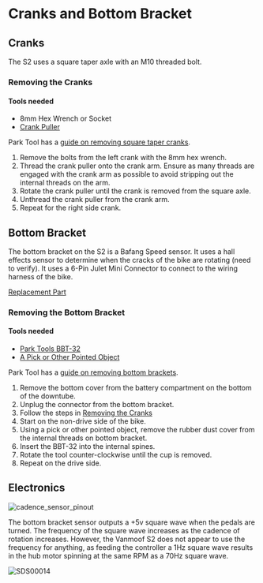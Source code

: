 # Cranks and Bottom Bracket

## Cranks

The S2 uses a square taper axle with an M10 threaded bolt.

### Removing the Cranks

#### Tools needed

* 8mm Hex Wrench or Socket
*  [Crank Puller](https://www.parktool.com/en-us/product/crank-puller-for-square-taper-cranks-ccp-22)
  
Park Tool has a [guide on removing square taper cranks](https://www.youtube.com/watch?v=uO_GzqqJTXU).

1. Remove the bolts from the left crank with the 8mm hex wrench.
1. Thread the crank puller onto the crank arm. Ensure as many threads are engaged with the crank arm as possible to avoid stripping out the internal threads on the arm.
1. Rotate the crank puller until the crank is removed from the square axle.
1. Unthread the crank puller from the crank arm.
1. Repeat for the right side crank.

## Bottom Bracket

The bottom bracket on the S2 is a Bafang Speed sensor. It uses a hall effects sensor to determine when the cracks of the bike are rotating (need to verify). It uses a 6-Pin Julet Mini Connector to connect to the wiring harness of the bike.

[Replacement Part](https://www.ebay.com/itm/185670136339)

### Removing the Bottom Bracket

#### Tools needed

* [Park Tools BBT-32](https://www.parktool.com/product/bottom-bracket-tool-bbt-32?category=Crank%20%26%20Bottom%20Bracket)
* [A Pick or Other Pointed Object](https://www.parktool.com/en-us/product/utility-pick-set-up-set)

Park Tool has a [guide on removing bottom brackets](https://www.youtube.com/watch?v=xUtOeFJJycg).

1. Remove the bottom cover from the battery compartment on the bottom of the downtube.
1. Unplug the connector from the bottom bracket.
1. Follow the steps in [Removing the Cranks](cranks.md#removing-the-cranks)
1. Start on the non-drive side of the bike.
1. Using a pick or other pointed object, remove the rubber dust cover from the internal threads on bottom bracket.
1. Insert the BBT-32 into the internal spines.
1. Rotate the tool counter-clockwise until the cup is removed.
1. Repeat on the drive side.

## Electronics
![cadence_sensor_pinout](https://github.com/Tenkir/vanmoof-s2-user-manual/assets/3649828/1ecce671-f717-409f-9a79-7aba50738b58)


The bottom bracket sensor outputs a +5v square wave when the pedals are turned. The frequency of the square wave increases as the cadence of rotation increases. However, the Vanmoof S2 does not appear to use the frequency for anything, as feeding the controller a 1Hz square wave results in the hub motor spinning at the same RPM as a 70Hz square wave.

![SDS00014](https://user-images.githubusercontent.com/3649828/219869444-4c52f0bc-be28-4c2a-bb6b-ca33cb51ef78.png)

